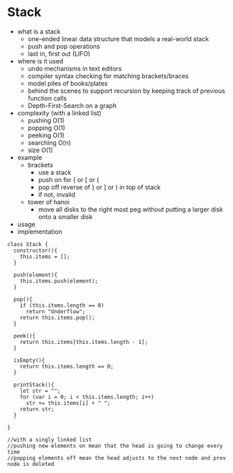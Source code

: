 # Stack 
- what is a stack 
  - one-ended linear data structure that models a real-world stack 
  - push and pop operations 
  - last in, first out (LIFO)
- where is it used 
  - undo mechanisms in text editors 
  - compiler syntax checking for matching brackets/braces 
  - model piles of books/plates 
  - behind the scenes to support recursion by keeping track of previous function calls 
  - Depth-First-Search on a graph 
- complexity (with a linked list)
  - pushing O(1)
  - popping O(1)
  - peeking O(1)
  - searching O(n)
  - size O(1)
- example 
  - brackets 
    - use a stack 
    - push on for { or [ or ( 
    - pop off reverse of } or ] or ) in top of stack 
    - if not, invalid 
  - tower of hanoi 
    - move all disks to the right most peg without putting a larger disk onto a smaller disk 
- usage 
- implementation 

```JS
class Stack { 
  constructor(){ 
    this.items = []; 
  } 

  push(element){ 
    this.items.push(element); 
  } 

  pop(){ 
    if (this.items.length == 0) 
      return "Underflow"; 
    return this.items.pop(); 
  } 

  peek(){ 
    return this.items[this.items.length - 1]; 
  }

  isEmpty(){ 
    return this.items.length == 0; 
  } 

  printStack(){ 
    let str = ""; 
    for (var i = 0; i < this.items.length; i++) 
      str += this.items[i] + " "; 
    return str; 
  } 

} 
```

```JS
//with a singly linked list 
//pushing new elements on mean that the head is going to change every time 
//popping elements off mean the head adjusts to the next node and prev node is deleted 
```